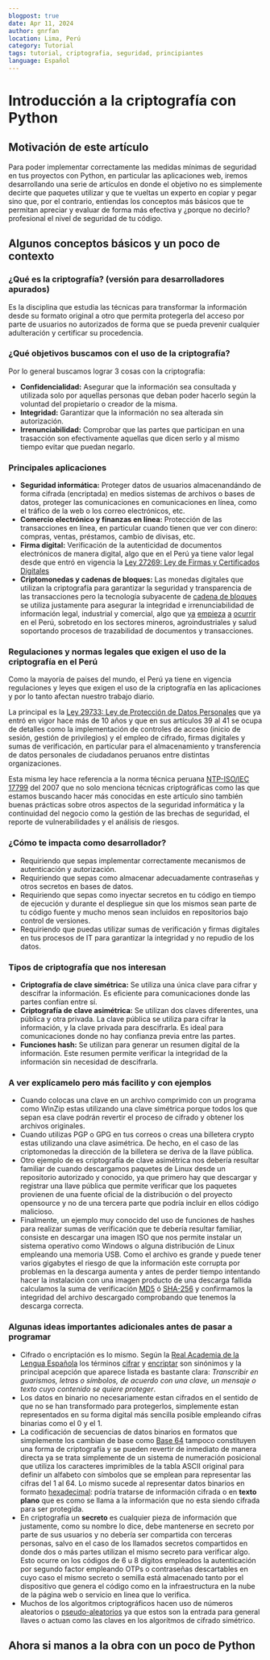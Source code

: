 ```yaml
---
blogpost: true
date: Apr 11, 2024
author: gnrfan
location: Lima, Perú
category: Tutorial
tags: tutorial, criptografia, seguridad, principiantes
language: Español
---
```


# Introducción a la criptografía con Python

## Motivación de este artículo

Para poder implementar correctamente las medidas mínimas de seguridad en tus proyectos con Python,
en particular las aplicaciones web, iremos desarrollando una serie de artículos en donde el objetivo
no es simplemente decirte que paquetes utilizar y que te vueltas un experto en copiar y pegar sino
que, por el contrario, entiendas los conceptos más básicos que te permitan apreciar y evaluar de
forma más efectiva y ¿porque no decirlo? profesional el nivel de seguridad de tu código.

## Algunos conceptos básicos y un poco de contexto

### ¿Qué es la criptografía? (versión para desarrolladores apurados)

Es la disciplina que estudia las técnicas para transformar la información desde su formato original
a otro que permita protegerla del acceso por parte de usuarios no autorizados de forma que se pueda
prevenir cualquier adulteración y certificar su procedencia.

### ¿Qué objetivos buscamos con el uso de la criptografía?

Por lo general buscamos lograr 3 cosas con la criptografía:

* **Confidencialidad:** Asegurar que la información sea consultada y utilizada solo por aquellas
personas que deban poder hacerlo según la voluntad del propietario o creador de la misma.
* **Integridad:** Garantizar que la información no sea alterada sin autorización.
* **Irrenunciabilidad:** Comprobar que las partes que participan en una trasacción son efectivamente
aquellas que dicen serlo y al mismo tiempo evitar que puedan negarlo.

### Principales aplicaciones

* **Seguridad informática:** Proteger datos de usuarios almacenandándo de forma cifrada (encriptada) en
medios sistemas de archivos o bases de datos, proteger las comunicaciones en comunicaciones en línea,
como el tráfico de la web o los correo electrónicos, etc.
* **Comercio electrónico y finanzas en línea:** Protección de las transacciones en línea, en particular cuando
tienen que ver con dinero: compras, ventas, préstamos, cambio de divisas, etc. 
* **Firma digital:**  Verificación de la autenticidad de documentos electrónicos de manera digital, algo que
en el Perú ya tiene valor legal desde que entró en vigencia la [Ley 27269: Ley de Firmas y Certificados Digitales](https://www.gob.pe/institucion/congreso-de-la-republica/normas-legales/292289-27269)
* **Criptomonedas y cadenas de bloques:** Las monedas digitales que utilizan la criptografía para garantizar
la seguridad y transparencia de las transacciones pero la tecnología subyacente de [cadena de bloques](https://es.wikipedia.org/wiki/Cadena_de_bloques?useskin=vector)
se utiliza justamente para asegurar la integridad e irrenunciabilidad de información legal, industrial y
comercial, algo que [ya](https://andina.pe/agencia/noticia-minsur-utiliza-blockchain-para-hacer-trazable-toda-su-produccion-estano-955107.aspx) [empieza](https://gestion.pe/economia/empresas/minera-poderosa-incorpora-blockchain-para-abordar-conflictos-sociales-minera-poderosa-incorpora-blockchain-blockchain-noticia/)
[a](https://es.cointelegraph.com/news/peruvian-vanilla-farm-adopts-blockchain-to-improve-traceability-and-quality) [ocurrir](https://medium.com/@stamping.io/certificado-de-vacunaci%C3%B3n-covid-del-per%C3%BA-utilizastamping-io-para-evidencias-blockchain-9b57dee42228)
en el Perú, sobretodo en los sectores mineros, agroindustriales y salud soportando procesos de trazabilidad de documentos y transacciones.

### Regulaciones y normas legales que exigen el uso de la criptografía en el Perú

Como la mayoría de paises del mundo, el Perú ya tiene en vigencia regulaciones y leyes que exigen el uso
de la criptografía en las aplicaciones y por lo tanto afectan nuestro trabajo diario.

La principal es la [Ley 29733: Ley de Protección de Datos Personales](https://www.gob.pe/institucion/congreso-de-la-republica/normas-legales/243470-29733)
que ya entró en vigor hace más de 10 años y que en sus artículos 39 al 41 se ocupa de detalles como la implementación
de controles de acceso (inicio de sesión, gestión de privilegios) y el empleo de cifrado, firmas digitales y sumas de
verificación, en particular para el almacenamiento y transferencia de datos personales de ciudadanos peruanos entre
distintas organizaciones.

Esta misma ley hace referencia a la norma técnica peruana [NTP-ISO/IEC 17799](https://spij.minjus.gob.pe/Graficos/Peru/2007/agosto/25/RM-246-2007-PCM_25-08-07.pdf)
del 2007 que no solo menciona técnicas criptográficas como las que estamos buscando hacer más conocidas en este artículo
sino también buenas prácticas sobre otros aspectos de la seguridad informática y la continuidad del negocio como la 
gestión de las brechas de seguridad, el reporte de vulnerabilidades y el análisis de riesgos.

### ¿Cómo te impacta como desarrollador?

* Requiriendo que sepas implementar correctamente mecanismos de autenticación y autorización.
* Requiriendo que sepas como almacenar adecuadamente contraseñas y otros secretos en bases de datos.
* Requiriendo que sepas como inyectar secretos en tu código en tiempo de ejecución y durante el despliegue
sin que los mismos sean parte de tu código fuente y mucho menos sean incluidos en repositorios bajo
control de versiones.
* Requiriendo que puedas utilizar sumas de verificación y firmas digitales en tus procesos de IT para
garantizar la integridad y no repudio de los datos.

### Tipos de criptografía que nos interesan

* **Criptografía de clave simétrica:** Se utiliza una única clave para cifrar y descifrar la información.
Es eficiente para comunicaciones donde las partes confían entre sí.
* **Criptografía de clave asimétrica:** Se utilizan dos claves diferentes, una pública y otra privada.
La clave pública se utiliza para cifrar la información, y la clave privada para descifrarla.
Es ideal para comunicaciones donde no hay confianza previa entre las partes.
* **Funciones hash:** Se utilizan para generar un resumen digital de la información.
Este resumen permite verificar la integridad de la información sin necesidad de descifrarla.

### A ver explícamelo pero más facilito y con ejemplos

* Cuando colocas una clave en un archivo comprimido con un programa como WinZip estas utilizando una clave simétrica
porque todos los que sepan esa clave podrán revertir el proceso de cifrado y obtener los archivos originales.
* Cuando utilizas PGP o GPG en tus correos o creas una billetera crypto estas utilizando una clave asimétrica.
De hecho, en el caso de las criptomonedas la dirección de la billetera se deriva de la llave pública.
* Otro ejemplo de es criptografía de clave asimétrica nos debería resultar familiar de cuando descargamos paquetes
de Linux desde un repositorio autorizado y conocido, ya que primero hay que descargar y registrar una llave pública
que permite verificar que los paquetes provienen de una fuente oficial de la distribución o del proyecto opensource
y no de una tercera parte que podría incluir en ellos código malicioso.
* Finalmente, un ejemplo muy conocido del uso de funciones de hashes para realizar sumas de verificación que te
debería resultar familiar, consiste en descargar una imagen ISO que nos permite instalar un sistema operativo como
Windows o alguna distribución de Linux empleando una memoria USB. Como el archivo es grande y puede tener varios
gigabytes el riesgo de que la información este corrupta por problemas en la descarga aumenta y antes de perder tiempo
intentando hacer la instalación con una imagen producto de una descarga fallida calculamos la suma de verificación
[MD5](https://es.wikipedia.org/wiki/MD5) ó [SHA-256](https://es.wikipedia.org/w/index.php?title=Secure_Hash_Algorithm&useskin=vector)
y confirmamos la integridad del archivo descargado comprobando que tenemos la descarga correcta.

### Algunas ideas importantes adicionales antes de pasar a programar

* Cifrado o encriptación es lo mismo. Según la [Real Academia de la Lengua Española](https://www.rae.es/)
los términos [cifrar](https://dle.rae.es/encriptar) y [encriptar](https://dle.rae.es/cifrar) son sinónimos y
la principal acepción que aparece listada es bastante clara: _Transcribir en guarismos, letras o símbolos, de acuerdo
con una clave, un mensaje o texto cuyo contenido se quiere proteger_.  
* Los datos en binario no necesariamente estan cifrados en el sentido de que no se han transformado para protegerlos,
simplemente estan representados en su forma digital más sencilla posible empleando cifras binarias como el 0 y el 1.
* La codificación de secuencias de datos binarios en formatos que simplemente los cambian de base como
[Base 64](https://es.wikipedia.org/wiki/Base64) tampoco constituyen una forma de criptografía y se pueden revertir
de inmediato de manera directa ya se trata simplemente de un sistema de numeración posicional que utiliza los caracteres
imprimibles de la tabla ASCII original para definir un alfabeto con símbolos que se emplean para representar las cifras
del 1 al 64. Lo mismo sucede al representar datos binarios en formato [hexadecimal](https://es.wikipedia.org/wiki/Hexadecimal):
podría tratarse de información cifrada o en **texto plano** que es como se llama a la información que no esta siendo
cifrada para ser protegida.
* En criptografía un **secreto** es cualquier pieza de información que justamente, como su nombre lo dice, debe mantenerse
en secreto por parte de sus usuarios y no debería ser compartida con terceras personas, salvo en el caso de los llamados
secretos compartidos en donde dos o más partes utilizan el mismo secreto para verificar algo. Esto ocurre on los códigos de
6 u 8 dígitos empleados la autenticación por segundo factor empleando OTPs o contraseñas descartables en cuyo caso el mismo
secreto o semilla está almacenado tanto por el dispositivo que genera el código como en la infraestructura en la nube de
la página web o servicio en linea que lo verifica.
* Muchos de los algoritmos criptográficos hacen uso de números aleatorios o [pseudo-aleatorios](https://es.wikipedia.org/wiki/N%C3%BAmero_pseudoaleatorio)
ya que estos son la entrada para general llaves o actuan como las claves en los algorítmos de cifrado simétrico. 

## Ahora si manos a la obra con un poco de Python


